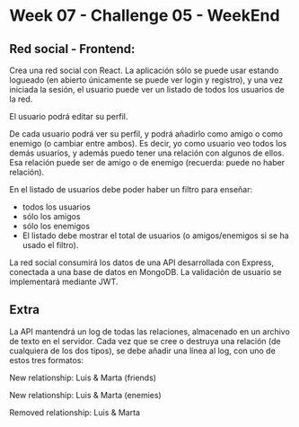 # Week 07 - Challenge 05 - WeekEnd

## Red social - Frontend:

Crea una red social con React. La aplicación sólo se puede usar estando logueado (en abierto únicamente se puede ver login y registro), y una vez iniciada la sesión, el usuario puede ver un listado de todos los usuarios de la red.

El usuario podrá editar su perfil.

De cada usuario podrá ver su perfil, y podrá añadirlo como amigo o como enemigo (o cambiar entre ambos). Es decir, yo como usuario veo todos los demás usuarios, y además puedo tener una relación con algunos de ellos. Esa relación puede ser de amigo o de enemigo (recuerda: puede no haber relación).

En el listado de usuarios debe poder haber un filtro para enseñar:

- todos los usuarios
- sólo los amigos
- sólo los enemigos
- El listado debe mostrar el total de usuarios (o amigos/enemigos si se ha usado el filtro).

La red social consumirá los datos de una API desarrollada con Express, conectada a una base de datos en MongoDB. La validación de usuario se implementará mediante JWT.

## Extra

La API mantendrá un log de todas las relaciones, almacenado en un archivo de texto en el servidor. Cada vez que se cree o destruya una relación (de cualquiera de los dos tipos), se debe añadir una línea al log, con uno de estos tres formatos:

New relationship: Luis & Marta (friends)

New relationship: Luis & Marta (enemies)

Removed relationship: Luis & Marta
